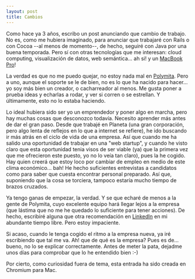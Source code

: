 ```yaml
---
layout: post
title: Cambios
---
```


Como hace ya 3 años, escribo un post anunciando que cambio de trabajo. No es, como me hubiera imaginado, para anunciar que trabajaré con Rails o con Cocoa --al menos de momento--, de hecho, seguiré con Java por una buena temporada. Pero sí con otras tecnologías que me interesan: cloud computing, visualización de datos, web semántica... ah si! y un [MacBook Pro](http://www.apple.com/es/macbookpro/)!

La verdad es que no me puedo quejar, no estoy nada mal en [Polymita](http://www.polymita.com). Pero a uno, aunque el soporte se le de bien, no es lo que ha nacido para hacer... yo soy más bien un creador, o cacharreador al menos. Me gusta poner a prueba ideas y echarlas a rodar, y ver si corren o se estrellan. Y últimamente, esto no lo estaba haciendo.

 Lo ideal hubiera sido ser yo un emprendedor y poner algo en marcha, pero hay muchas cosas que desconozco todavía. Necesito aprender más antes de dar el gran paso. Desde que trabajé en Planeta (una gran corporación, pero algo lenta de reflejos en lo que a internet se refiere), he ido buscando ir más atrás en el ciclo de vida de una empresa. Así que cuando me ha salido una oportunidad de trabajar en una "web startup", y cuando he visto claro que esta oportunidad tenia visos de ser viable (ya) que la primera vez que me ofrecieron este puesto, yo no lo veía tan claro), pues la he cogido. Hay quien creerá que estoy loco por cambiar de empleo en medio de este clima económico... bah! He hecho suficientes entrevistas a candidatos como para saber que cuesta encontrar personal preparado. Así que, suponiendo que la cosa se torciera, tampoco estaría mucho tiempo de brazos cruzados.

Ya tengo ganas de empezar, la verdad. Y se que echaré de menos a la gente de Polymita, cuyo excelente equipo hará llegar lejos a la empresa (que lástima que no me he quedado lo suficiente para tener acciones). De hecho, escribiré alguna que otra recomendación en [LinkedIn](http://linkedin.com) en mi abundante tiempo libre. Pero estoy impaciente.

Si acaso, cuando le tenga cogido el ritmo a la empresa nueva, ya iré escribiendo que tal me va. Ah! que de qué es la empresa? Pues es de... bueno, no lo se explicar correctamente. Antes de meter la pata, dejadme unos días para comprobar que lo he entendido bien :-)


Por cierto, como curiosidad fuera de tema, esta entrada ha sido creada en Chromium para Mac.
